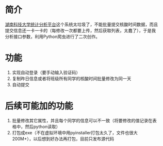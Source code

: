 # 简介

[湖南科技大学统计分析平台](https://jkdk.hnust.edu.cn)这个系统太垃圾了，不能批量提交核酸时间数据，而且提交信息还一卡一卡的（每修改一次都要上传，然后获取列表，太蠢了），于是我分析接口参数，利用Python爬虫进行了二次创作。

# 功能

1. 实现自动登录（要手动输入验证码）
2. 复制昨日信息或者将班级所有同学的核酸时间批量修改为同一天
3. 自动提交

# 后续可能加的功能

1. 批量修改其它属性，并且每个同学的信息可以不一致（将要修改的值记录在表格中，然后python读取）
2. 打包成exe（不在虚拟环境中用pyinstaller打包太久了，文件也很大200M+），以后想到好办法再打包，目前只发布源代码

